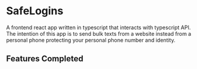 # SafeLogins
A frontend react app written in typescript that interacts with typescript API. The intention of this app is to send bulk texts from a website instead from a personal phone protecting your personal phone number and identity.

Features Completed
- 
